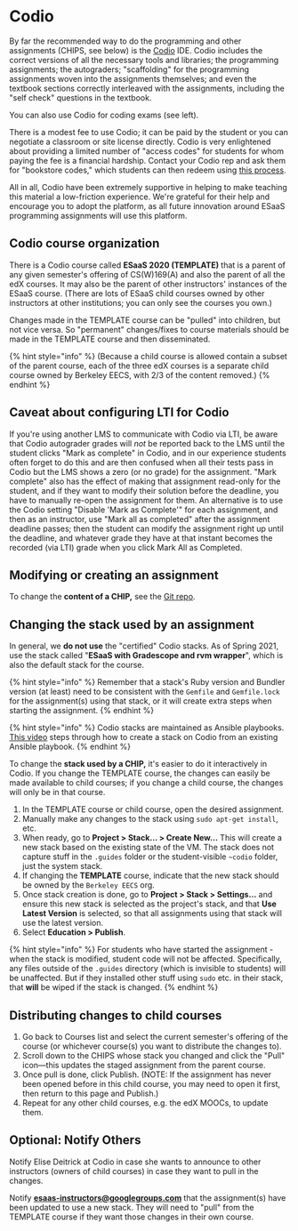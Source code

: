 # Codio

By far the recommended way to do the programming and other assignments (CHIPS, see below) is the [Codio](https://codio.com/esaas) IDE. Codio includes the correct versions of all the necessary tools and libraries; the programming assignments; the autograders; "scaffolding" for the programming assignments woven into the assignments themselves;  and even the textbook sections correctly interleaved with the assignments, including the "self check" questions in the textbook.

You can also use Codio for coding exams (see left).

There is a modest fee to use Codio; it can be paid by the student or you can negotiate a classroom or site license directly. Codio is very enlightened about providing a limited number of "access codes" for students for whom paying the fee is a financial hardship. Contact your Codio rep and ask them for "bookstore codes," which students can then redeem using [this process](https://docs.codio.com/students/accessing-codio/paying.html#redeeming-code-from-campus-bookstore).

All in all, Codio have been extremely supportive in helping to make teaching this material a low-friction experience. We're grateful for their help and encourage you to adopt the platform, as all future innovation around ESaaS programming assignments will use this platform.

## Codio course organization

There is a Codio course called **ESaaS 2020 (TEMPLATE)** that is a parent of any given semester's offering of CS(W)169(A) and also the parent of all the edX courses. It may also be the parent of other instructors' instances of the ESaaS course. (There are lots of ESaaS child courses owned by other instructors at other institutions; you can only see the courses you own.)

Changes made in the TEMPLATE course can be "pulled" into children, but not vice versa. So "permanent" changes/fixes to course materials should be made in the TEMPLATE course and then disseminated.

{% hint style="info" %}
(Because a child course is allowed contain a subset of the parent course, each of the three edX courses is a separate child course owned by Berkeley EECS, with 2/3 of the content removed.)
{% endhint %}

## Caveat about configuring LTI for Codio

If you're using another LMS to communicate with Codio via LTI, be aware that Codio autograder grades will _not_ be reported back to the LMS until the student clicks "Mark as complete" in Codio, and in our experience students often forget to do this and are then confused when all their tests pass in Codio but the LMS shows a zero (or no grade) for the assignment. "Mark complete" also has the effect of making that assignment read-only for the student, and if they want to modify their solution before the deadline, you have to manually re-open the assignment for them. An alternative is to use the Codio setting "Disable 'Mark as Complete'" for each assignment, and then as an instructor, use "Mark all as completed" after the assignment deadline passes; then the student can modify the assignment right up until the deadline, and whatever grade they have at that instant becomes the recorded (via LTI) grade when you click Mark All as Completed.

## Modifying or creating an assignment

To change the **content of a CHIP,** see the [Git repo](https://github.com/saasbook/chips).

## Changing the stack used by an assignment

In general, we **do not use** the "certified" Codio stacks. As of Spring 2021, use the stack called "**ESaaS with Gradescope and rvm wrapper**", which is also the default stack for the course.

{% hint style="info" %}
Remember that a stack's Ruby version and Bundler version (at least) need to be consistent with the `Gemfile` and `Gemfile.lock` for the assignment(s) using that stack, or it will create extra steps when starting the assignment.
{% endhint %}

{% hint style="info" %}
Codio stacks are maintained as Ansible playbooks. [This video](https://youtu.be/VWNX0VN0vjE) steps through how to create a stack on Codio from an existing Ansible playbook.
{% endhint %}

To change the **stack used by a CHIP,** it's easier to do it interactively in Codio. If you change the TEMPLATE course, the changes can easily be made available to child courses; if you change a child course, the changes will only be in that course.

1. In the TEMPLATE course or child course, open the desired assignment.&#x20;
2. Manually make any changes to the stack using `sudo apt-get install`, etc.&#x20;
3. When ready, go to **Project > Stack… > Create New…** This will create a new stack based on the existing state of the VM. The stack does not capture stuff in the `.guides` folder or the student-visible `~codio` folder, just the system stack.&#x20;
4. If changing the **TEMPLATE** course, indicate that the new stack should be owned by the `Berkeley EECS` org.&#x20;
5. Once stack creation is done, go to **Project > Stack > Settings…** and ensure this new stack is selected as the project's stack, and that **Use Latest Version** is selected, so that all assignments using that stack will use the latest version.
6. Select **Education > Publish**.

{% hint style="info" %}
For students who have started the assignment - when the stack is modified, student code will not be affected. Specifically, any files outside of the `.guides` directory (which is invisible to students) will be unaffected. But if they installed other stuff using `sudo` etc. in their stack, that **will** be wiped if the stack is changed.
{% endhint %}

## Distributing changes to child courses

1. Go back to Courses list and select the current semester's offering of the course (or whichever course(s) you want to distribute the changes to).&#x20;
2. Scroll down to the CHIPS whose stack you changed and click the "Pull" icon—this updates the staged assignment from the parent course.
3. Once pull is done, click Publish. (NOTE: If the assignment has never been opened before in this child course, you may need to open it first, then return to this page and Publish.)&#x20;
4. Repeat for any other child courses, e.g. the edX MOOCs, to update them.

## Optional: Notify Others

Notify Elise Deitrick at Codio in case she wants to announce to other instructors (owners of child courses) in case they want to pull in the changes.

Notify **esaas-instructors@googlegroups.com** that the assignment(s) have been updated to use a new stack. They will need to "pull" from the TEMPLATE course if they want those changes in their own course.
